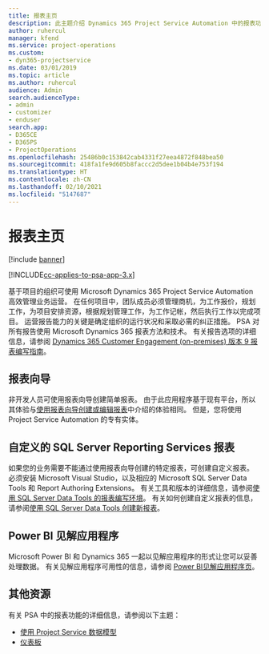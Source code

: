 ```yaml
---
title: 报表主页
description: 此主题介绍 Dynamics 365 Project Service Automation 中的报表功能。
author: ruhercul
manager: kfend
ms.service: project-operations
ms.custom:
- dyn365-projectservice
ms.date: 03/01/2019
ms.topic: article
ms.author: ruhercul
audience: Admin
search.audienceType:
- admin
- customizer
- enduser
search.app:
- D365CE
- D365PS
- ProjectOperations
ms.openlocfilehash: 25486b0c153842cab4331f27eea4872f848bea50
ms.sourcegitcommit: 418fa1fe9d605b8faccc2d5dee1b04b4e753f194
ms.translationtype: HT
ms.contentlocale: zh-CN
ms.lasthandoff: 02/10/2021
ms.locfileid: "5147687"
---
```

# <a name="reporting-home-page"></a>报表主页

[!include [banner](../includes/psa-now-project-operations.md)]

[!INCLUDE[cc-applies-to-psa-app-3.x](../includes/cc-applies-to-psa-app-3x.md)]

基于项目的组织可使用 Microsoft Dynamics 365 Project Service Automation 高效管理业务运营。 在任何项目中，团队成员必须管理商机，为工作报价，规划工作，为项目安排资源，根据规划管理工作，为工作记帐，然后执行工作以完成项目。 运营报告能力的关键是确定组织的运行状况和采取必需的纠正措施。 PSA 对所有报告使用 Microsoft Dynamics 365 报表方法和技术。 有关报告选项的详细信息，请参阅 [Dynamics 365 Customer Engagement (on-premises) 版本 9 报表编写指南](https://docs.microsoft.com/dynamics365/customerengagement/on-premises/analytics/reporting-analytics-with-dynamics-365)。

## <a name="report-wizard"></a>报表向导

非开发人员可使用报表向导创建简单报表。 由于此应用程序基于现有平台，所以其体验与[使用报表向导创建或编辑报表](https://docs.microsoft.com/dynamics365/customerengagement/on-premises/basics/create-edit-copy-report-wizard)中介绍的体验相同。 但是，您将使用 Project Service Automation 的专有实体。

## <a name="custom-sql-server-reporting-services-reports"></a>自定义的 SQL Server Reporting Services 报表

如果您的业务需要不能通过使用报表向导创建的特定报表，可创建自定义报表。 必须安装 Microsoft Visual Studio，以及相应的 Microsoft SQL Server Data Tools 和 Report Authoring Extensions。 有关工具和版本的详细信息，请参阅[使用 SQL Server Data Tools 的报表编写环境](https://docs.microsoft.com/dynamics365/customerengagement/on-premises/analytics/report-writing-environment-using-sql-server-data-tools)。 有关如何创建自定义报表的信息，请参阅[使用 SQL Server Data Tools 创建新报表](https://docs.microsoft.com/dynamics365/customerengagement/on-premises/analytics/create-a-new-report-using-sql-server-data-tools)。

## <a name="power-bi-insights-apps"></a>Power BI 见解应用程序

Microsoft Power BI 和 Dynamics 365 一起以见解应用程序的形式让您可以妥善处理数据。 有关见解应用程序可用性的信息，请参阅 [Power BI见解应用程序页](https://powerbi.microsoft.com/power-bi-insights-apps/)。


## <a name="additional-resources"></a>其他资源
有关 PSA 中的报表功能的详细信息，请参阅以下主题：

- [使用 Project Service 数据模型](reports-working-project-service-data-model.md)
- [仪表板](reports-dashboards.md)

